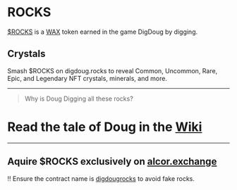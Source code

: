 # ROCKS
[$ROCKS](https://wax.alcor.exchange/trade/rocks-digdougrocks_wax-eosio.token) is a [WAX](https://wax.io/) token earned in the game DigDoug by digging. 

## Crystals
Smash $ROCKS on digdoug.rocks to reveal Common, Uncommon, Rare, Epic, and Legendary NFT crystals, minerals, and more.

___

> Why is Doug Digging all these rocks? 

# Read the tale of Doug in the [Wiki](https://github.com/dougbutner/ROCKS/wiki)


___


## Aquire $ROCKS exclusively on [alcor.exchange](https://wax.alcor.exchange/trade/rocks-digdougrocks_wax-eosio.token)


‼️ Ensure the contract name is [digdougrocks](https://wax.bloks.io/account/digdougrocks) to avoid fake rocks.




